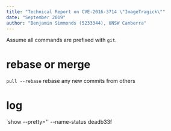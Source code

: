 ```yaml
---
title: "Technical Report on CVE-2016-3714 \"ImageTragick\""
date: "September 2019"
author: "Benjamin Simmonds (5233344), UNSW Canberra"
---
```


Assume all commands are prefixed with `git`.

# rebase or merge

`pull --rebase` rebase any new commits from others


# log

`show --pretty='' --name-status deadb33f
